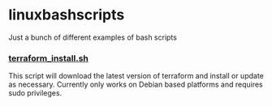 # linuxbashscripts

Just a bunch of different examples of bash scripts

### [terraform_install.sh](terraform_install.sh)
This script will download the latest version of terraform and install or update
as necessary.  Currently only works on Debian based platforms and requires sudo
privileges.
